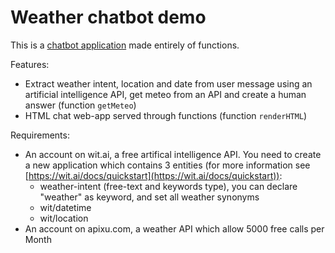 # Weather chatbot demo

This is a [chatbot application](http://chatbot.coudert.ovh) made entirely of functions.

Features:
- Extract weather intent, location and date from user message using an artificial intelligence API, get meteo from an API and create a human answer (function `getMeteo`)
- HTML chat web-app served through functions (function `renderHTML`)

Requirements:
- An account on wit.ai, a free artifical intelligence API. 
You need to create a new application which contains 3 entities (for more information see [https://wit.ai/docs/quickstart](https://wit.ai/docs/quickstart)): 
	- weather-intent (free-text and keywords type), you can declare "weather" as keyword, and set all weather synonyms
	- wit/datetime
	- wit/location
- An account on apixu.com, a weather API which allow 5000 free calls per Month